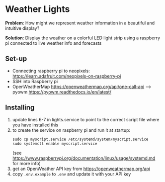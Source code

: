 # Weather Lights

**Problem**: How might we represent weather information in a beautiful and intuitive display?

**Solution**: Display the weather on a colorful LED light strip using a raspberry pi connected to live weather info and forecasts

## Set-up

- Connecting raspberry pi to neopixels: https://learn.adafruit.com/neopixels-on-raspberry-pi
- SSH into Raspberry pi
- OpenWeatherMap https://openweathermap.org/api/one-call-api --> pyowm https://pyowm.readthedocs.io/en/latest/

## Installing
1. update lines 6-7 in lights.service to point to the correct script file where you have installed this
1. to create the service on raspberry pi and run it at startup:
    ```
    sudo cp myscript.service /etc/systemd/system/myscript.service
    sudo systemctl enable myscript.service
    ```
    (see https://www.raspberrypi.org/documentation/linux/usage/systemd.md for more info)
1. get an OpenWeather API key from https://openweathermap.org/api
1. copy `.env.example` to `.env` and update it with your API key
